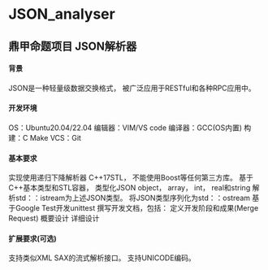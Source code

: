 # JSON_analyser
## 鼎甲命题项目 JSON解析器
#### 背景
JSON是一种轻量级数据交换格式， 被广泛应用于RESTful和各种RPC应用中。

#### 开发环境
OS：Ubuntu20.04/22.04
编辑器：VIM/VS code
编译器：GCC(OS内置)
构建：C Make
VCS：Git

#### 基本要求
实现使用递归下降解析器
C++17STL， 不能使用Boost等任何第三方库。
基于C++基本类型和STL容器， 类型化JSON object， array， int， real和string
解析std：：istream为上述JSON类型。
将JSON类型序列化为std：：ostream
基于Google Test开发unittest
撰写开发文档，包括：
    定义开发阶段和成果(Merge Request)
    概要设计
    详细设计

#### 扩展要求(可选)
支持类似XML SAX的流式解析接口。
支持UNICODE编码。